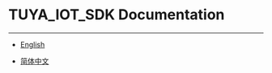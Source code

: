 # TUYA_IOT_SDK Documentation

---

* [English](https://LinusZhao.github.io/TUYA_ROUTER_GW_SDK_doc/en/)

* [简体中文](https://LinusZhao.github.io/TUYA_ROUTER_GW_SDK_doc/zh-hans/)
